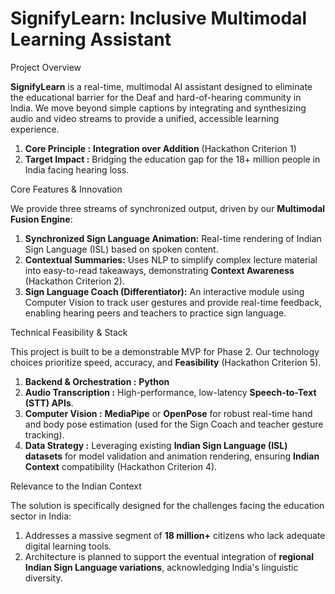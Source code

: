 # SignifyLearn: Inclusive Multimodal Learning Assistant
Project Overview

**SignifyLearn** is a real-time, multimodal AI assistant designed to eliminate the educational barrier for the Deaf and hard-of-hearing community in India. We move beyond simple captions by integrating and synthesizing audio and video streams to provide a unified, accessible learning experience.

1. **Core Principle :** **Integration over Addition** (Hackathon Criterion 1)
2. **Target Impact :** Bridging the education gap for the 18+ million people in India facing hearing loss.

Core Features & Innovation

We provide three streams of synchronized output, driven by our **Multimodal Fusion Engine**:

1.  **Synchronized Sign Language Animation:** Real-time rendering of Indian Sign Language (ISL) based on spoken content.
2.  **Contextual Summaries:** Uses NLP to simplify complex lecture material into easy-to-read takeaways, demonstrating **Context Awareness** (Hackathon Criterion 2).
3.  **Sign Language Coach (Differentiator):** An interactive module using Computer Vision to track user gestures and provide real-time feedback, enabling hearing peers and teachers to practice sign language.

Technical Feasibility & Stack

This project is built to be a demonstrable MVP for Phase 2. Our technology choices prioritize speed, accuracy, and **Feasibility** (Hackathon Criterion 5).

1. **Backend & Orchestration :** **Python**
2. **Audio Transcription :** High-performance, low-latency **Speech-to-Text (STT) APIs**.
3. **Computer Vision :** **MediaPipe** or **OpenPose** for robust real-time hand and body pose estimation (used for the Sign Coach and teacher gesture tracking).
4. **Data Strategy :** Leveraging existing **Indian Sign Language (ISL) datasets** for model validation and animation rendering, ensuring **Indian Context** compatibility (Hackathon Criterion 4).

Relevance to the Indian Context

The solution is specifically designed for the challenges facing the education sector in India:

1. Addresses a massive segment of **18 million+** citizens who lack adequate digital learning tools.
2. Architecture is planned to support the eventual integration of **regional Indian Sign Language variations**, acknowledging India's linguistic diversity.
